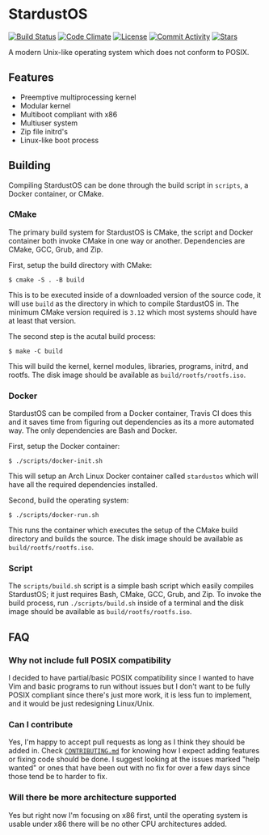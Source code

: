 # StardustOS

[![Build Status](https://img.shields.io/travis/com/RossComputerGuy/stardustos?style=for-the-badge)](https://travis-ci.com/RossComputerGuy/stardustos)
[![Code Climate](https://img.shields.io/codeclimate/coverage/RossComputerGuy/stardustos?style=for-the-badge)](https://codeclimate.com/github/RossComputerGuy/stardustos)
[![License](https://img.shields.io/github/license/RossComputerGuy/stardustos?style=for-the-badge)](https://github.com/RossComputerGuy/stardustos/blob/master/LICENSE)
[![Commit Activity](https://img.shields.io/github/commit-activity/w/RossComputerGuy/stardustos?style=for-the-badge)](https://github.com/RossComputerGuy/stardustos/pulse)
[![Stars](https://img.shields.io/github/stars/RossComputerGuy/stardustos?style=for-the-badge)](https://github.com/RossComputerGuy/stardustos/stargazers)

A modern Unix-like operating system which does not conform to POSIX.

## Features

* Preemptive multiprocessing kernel
* Modular kernel
* Multiboot compliant with x86
* Multiuser system
* Zip file initrd's
* Linux-like boot process

## Building

Compiling StardustOS can be done through the build script in `scripts`, a Docker container, or CMake.

### CMake

The primary build system for StardustOS is CMake, the script and Docker container both invoke CMake in one way or another. Dependencies are CMake, GCC, Grub, and Zip.

First, setup the build directory with CMake:

```
$ cmake -S . -B build
```

This is to be executed inside of a downloaded version of the source code, it will use `build` as the directory in which to compile StardustOS in. The minimum CMake version required is `3.12` which most systems should have at least that version.

The second step is the acutal build process:

```
$ make -C build
```

This will build the kernel, kernel modules, libraries, programs, initrd, and rootfs. The disk image should be available as `build/rootfs/rootfs.iso`.

### Docker

StardustOS can be compiled from a Docker container, Travis CI does this and it saves time from figuring out dependencies as its a more automated way. The only dependencies are Bash and Docker.

First, setup the Docker container:

```
$ ./scripts/docker-init.sh
```

This will setup an Arch Linux Docker container called `stardustos` which will have all the required dependencies installed.

Second, build the operating system:

```
$ ./scripts/docker-run.sh
```

This runs the container which executes the setup of the CMake build directory and builds the source. The disk image should be available as `build/rootfs/rootfs.iso`.

### Script

The `scripts/build.sh` script is a simple bash script which easily compiles StardustOS; it just requires Bash, CMake, GCC, Grub, and Zip. To invoke the build process, run `./scripts/build.sh` inside of a terminal and the disk image should be available as `build/rootfs/rootfs.iso`.

## FAQ

### Why not include full POSIX compatibility

I decided to have partial/basic POSIX compatibility since I wanted to have Vim and basic programs to run without issues but I don't want to be fully POSIX compliant since there's just more work, it is less fun to implement, and it would be just redesigning Linux/Unix.

### Can I contribute

Yes, I'm happy to accept pull requests as long as I think they should be added in. Check [`CONTRIBUTING.md`](https://github.com/RossComputerGuy/stardustos/blob/master/CONTRIBUTING.md) for knowing how I expect adding features or fixing code should be done. I suggest looking at the issues marked "help wanted" or ones that have been out with no fix for over a few days since those tend be to harder to fix.

### Will there be more architecture supported

Yes but right now I'm focusing on x86 first, until the operating system is usable under x86 there will be no other CPU architectures added.
